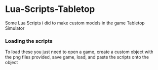 # Lua-Scripts-Tabletop
Some Lua Scripts i did to make custom models in the game Tabletop Simulator
### Loading the scripts
To load these you just need to open a game, create a custom object with the png files provided, save game, load, and paste the scripts onto the object 
